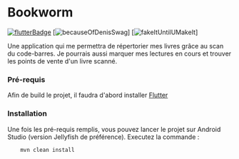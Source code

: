 # Bookworm

[![flutterBadge](https://forthebadge.com/images/badges/made-with-flutter.svg)](https://flutter.dev/) [![becauseOfDenisSwag](https://forthebadge.com/images/badges/built-with-swag.svg)]  [![fakeItUntilUMakeIt](https://forthebadge.com/images/badges/its-not-a-lie-if-you-believe-it.svg)]

Une application qui me permettra de répertorier mes livres grâce au scan du code-barres. Je pourrais aussi marquer mes lectures en cours et trouver les points de vente d'un livre scanné.


### Pré-requis

Afin de build le projet, il faudra d'abord installer [Flutter](https://docs.flutter.dev/get-started/install)

### Installation
Une fois les pré-requis remplis, vous pouvez lancer le projet sur Android Studio (version Jellyfish de préférence).
Executez la commande :
  ```maven
      mvn clean install
  ```  


